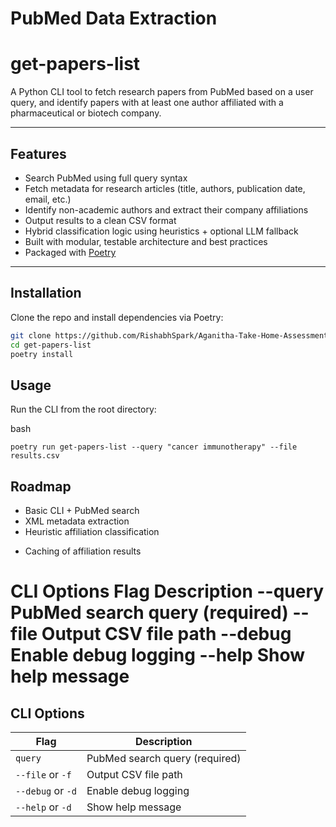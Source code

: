 # PubMed Data Extraction

# get-papers-list

A Python CLI tool to fetch research papers from PubMed based on a user query, and identify papers with at least one author affiliated with a pharmaceutical or biotech company.

---

## Features

- Search PubMed using full query syntax
- Fetch metadata for research articles (title, authors, publication date, email, etc.)
- Identify non-academic authors and extract their company affiliations
- Output results to a clean CSV format
- Hybrid classification logic using heuristics + optional LLM fallback
- Built with modular, testable architecture and best practices
- Packaged with [Poetry](https://python-poetry.org/)

---

## Installation

Clone the repo and install dependencies via Poetry:

```bash
git clone https://github.com/RishabhSpark/Aganitha-Take-Home-Assessment.git
cd get-papers-list
poetry install
```

## Usage
Run the CLI from the root directory:

bash
```
poetry run get-papers-list --query "cancer immunotherapy" --file results.csv
```

## Roadmap
- Basic CLI + PubMed search
- XML metadata extraction
- Heuristic affiliation classification
<!-- - LLM-based fallback classifier -->
- Caching of affiliation results


CLI Options
Flag	Description
--query	PubMed search query (required)
--file	Output CSV file path
--debug	Enable debug logging
--help	Show help message
=======
## CLI Options

| Flag              | Description                              |
|-------------------|------------------------------------------|
| `query`           | PubMed search query (required)           |
| `--file` or `-f`  | Output CSV file path                     |
| `--debug` or `-d` | Enable debug logging                     |
| `--help` or `-d`  | Show help message                        |
